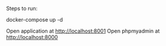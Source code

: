 Steps to run:

docker-compose up -d

Open application at [http://localhost:8001](http://localhost:8001)
Open phpmyadmin at [http://localhost:8000](http://localhost:8000)
